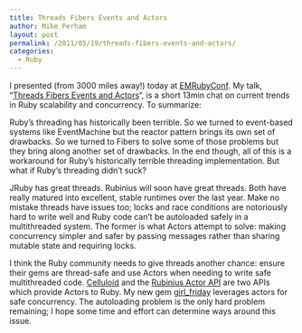 ```yaml
---
title: Threads Fibers Events and Actors
author: Mike Perham
layout: post
permalink: /2011/05/19/threads-fibers-events-and-actors/
categories:
  - Ruby
---
```

I presented (from 3000 miles away!) today at [EMRubyConf][1]. My talk, &#8220;[Threads Fibers Events and Actors][2]&#8220;, is a short 13min chat on current trends in Ruby scalability and concurrency. To summarize:

Ruby&#8217;s threading has historically been terrible. So we turned to event-based systems like EventMachine but the reactor pattern brings its own set of drawbacks. So we turned to Fibers to solve some of those problems but they bring along another set of drawbacks. In the end though, all of this is a workaround for Ruby&#8217;s historically terrible threading implementation. But what if Ruby&#8217;s threading didn&#8217;t suck?

JRuby has great threads. Rubinius will soon have great threads. Both have really matured into excellent, stable runtimes over the last year. Make no mistake threads have issues too; locks and race conditions are notoriously hard to write well and Ruby code can&#8217;t be autoloaded safely in a multithreaded system. The former is what Actors attempt to solve: making concurrency simpler and safer by passing messages rather than sharing mutable state and requiring locks.

I think the Ruby community needs to give threads another chance: ensure their gems are thread-safe and use Actors when needing to write safe multithreaded code. [Celluloid][3] and the [Rubinius Actor API][4] are two APIs which provide Actors to Ruby. My new gem [girl_friday][5] leverages actors for safe concurrency. The autoloading problem is the only hard problem remaining; I hope some time and effort can determine ways around this issue.

 [1]: //emrubyconf.com
 [2]: http://vimeo.com/23933313
 [3]: https://github.com/tarcieri/celluloid
 [4]: http://rubini.us/doc/en/systems/concurrency/
 [5]: http://mperham.github.com/girl_friday